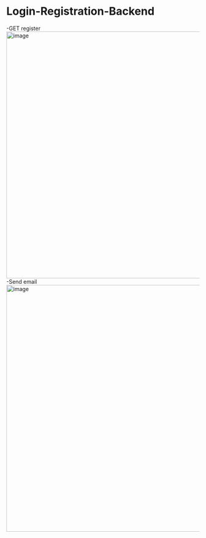 ﻿# Login-Registration-Backend
 -GET register
<img width="643" alt="image" src="https://user-images.githubusercontent.com/100998739/224075630-f6ffa291-9c82-4c42-9047-aabdd19c28d9.png">
 -Send email
<img width="643" alt="image" src="https://user-images.githubusercontent.com/100998739/224076965-07e50b9e-ebb5-4912-a62b-8b1df8be232e.png">


